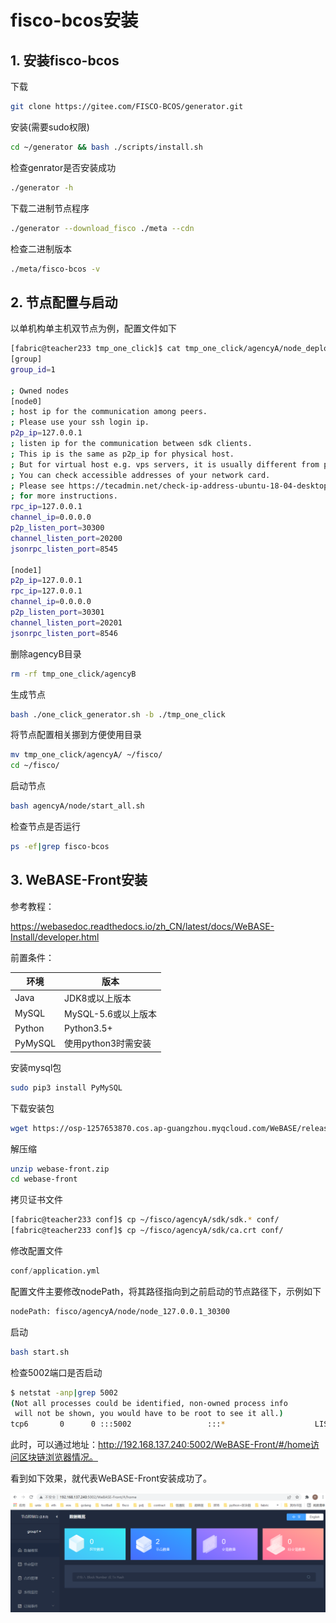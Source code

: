 # fisco-bcos安装



## 1. 安装fisco-bcos

下载

```sh
git clone https://gitee.com/FISCO-BCOS/generator.git
```

安装(需要sudo权限)

```sh
cd ~/generator && bash ./scripts/install.sh
```

检查genrator是否安装成功

```sh
./generator -h
```



下载二进制节点程序

```sh
./generator --download_fisco ./meta --cdn
```

检查二进制版本

```sh
./meta/fisco-bcos -v
```



## 2. 节点配置与启动



以单机构单主机双节点为例，配置文件如下

```sh
[fabric@teacher233 tmp_one_click]$ cat tmp_one_click/agencyA/node_deployment.ini 
[group]
group_id=1

; Owned nodes
[node0]
; host ip for the communication among peers.
; Please use your ssh login ip.
p2p_ip=127.0.0.1
; listen ip for the communication between sdk clients.
; This ip is the same as p2p_ip for physical host.
; But for virtual host e.g. vps servers, it is usually different from p2p_ip.
; You can check accessible addresses of your network card.
; Please see https://tecadmin.net/check-ip-address-ubuntu-18-04-desktop/
; for more instructions.
rpc_ip=127.0.0.1
channel_ip=0.0.0.0
p2p_listen_port=30300
channel_listen_port=20200
jsonrpc_listen_port=8545

[node1]
p2p_ip=127.0.0.1
rpc_ip=127.0.0.1
channel_ip=0.0.0.0
p2p_listen_port=30301
channel_listen_port=20201
jsonrpc_listen_port=8546

```

删除agencyB目录

```sh
rm -rf tmp_one_click/agencyB
```

生成节点

```sh
bash ./one_click_generator.sh -b ./tmp_one_click
```

将节点配置相关挪到方便使用目录

```sh
mv tmp_one_click/agencyA/ ~/fisco/
cd ~/fisco/
```

启动节点

```sh
bash agencyA/node/start_all.sh
```

检查节点是否运行

```sh
ps -ef|grep fisco-bcos
```



## 3. WeBASE-Front安装

参考教程：

https://webasedoc.readthedocs.io/zh_CN/latest/docs/WeBASE-Install/developer.html

前置条件：

| 环境    | 版本                |
| ------- | ------------------- |
| Java    | JDK8或以上版本      |
| MySQL   | MySQL-5.6或以上版本 |
| Python  | Python3.5+          |
| PyMySQL | 使用python3时需安装 |

安装mysql包

```sh
sudo pip3 install PyMySQL
```

下载安装包

```sh
wget https://osp-1257653870.cos.ap-guangzhou.myqcloud.com/WeBASE/releases/download/v1.5.4/webase-front.zip
```

解压缩

```sh
unzip webase-front.zip
cd webase-front
```

拷贝证书文件

```sh
[fabric@teacher233 conf]$ cp ~/fisco/agencyA/sdk/sdk.* conf/
[fabric@teacher233 conf]$ cp ~/fisco/agencyA/sdk/ca.crt conf/

```

修改配置文件

```s
conf/application.yml 
```

配置文件主要修改nodePath，将其路径指向到之前启动的节点路径下，示例如下

```sh
nodePath: fisco/agencyA/node/node_127.0.0.1_30300
```

启动
```sh
bash start.sh
```

检查5002端口是否启动

```sh
$ netstat -anp|grep 5002
(Not all processes could be identified, non-owned process info
 will not be shown, you would have to be root to see it all.)
tcp6       0      0 :::5002                 :::*                    LISTEN      5452/java  
```

此时，可以通过地址：http://192.168.137.240:5002/WeBASE-Front/#/home访问区块链浏览器情况。

看到如下效果，就代表WeBASE-Front安装成功了。

![image-20220315160629561](images/fisco-webase-front.png)